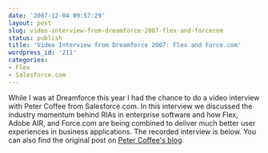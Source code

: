```yaml
---
date: '2007-12-04 09:57:29'
layout: post
slug: video-interview-from-dreamforce-2007-flex-and-forcecom
status: publish
title: 'Video Interview from Dreamforce 2007: Flex and Force.com'
wordpress_id: '211'
categories:
- Flex
- Salesforce.com
---
```


While I was at Dreamforce this year I had the chance to do a video interview with Peter Coffee from Salesforce.com.  In this interview we discussed the industry momentum behind RIAs in enterprise software and how Flex, Adobe AIR, and Force.com are being combined to deliver much better user experiences in business applications.  The recorded interview is below.  You can also find the original post on [Peter Coffee's blog](http://blog.sforce.com/sforce/2007/11/as-ive-previous.html).


